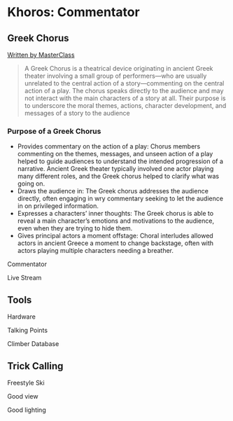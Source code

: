 # Khoros: Commentator

## Greek Chorus

[Written by MasterClass](https://www.masterclass.com/articles/greek-chorus-guide)

> A Greek Chorus is a theatrical device originating in ancient Greek theater involving a small group of performers—who are usually unrelated to the central action of a story—commenting on the central action of a play. The chorus speaks directly to the audience and may not interact with the main characters of a story at all. Their purpose is to underscore the moral themes, actions, character development, and messages of a story to the audience

### Purpose of a Greek Chorus

- Provides commentary on the action of a play: Chorus members commenting on the themes, messages, and unseen action of a play helped to guide audiences to understand the intended progression of a narrative. Ancient Greek theater typically involved one actor playing many different roles, and the Greek chorus helped to clarify what was going on.
- Draws the audience in: The Greek chorus addresses the audience directly, often engaging in wry commentary seeking to let the audience in on privileged information.
- Expresses a characters’ inner thoughts: The Greek chorus is able to reveal a main character’s emotions and motivations to the audience, even when they are trying to hide them.
- Gives principal actors a moment offstage: Choral interludes allowed actors in ancient Greece a moment to change backstage, often with actors playing multiple characters needing a breather.

Commentator

Live Stream

## Tools

Hardware

Talking Points

Climber Database

## Trick Calling

Freestyle Ski

Good view

Good lighting
